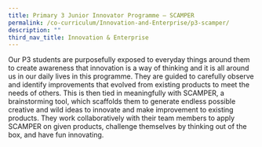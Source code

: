 ```yaml
---
title: Primary 3 Junior Innovator Programme – SCAMPER
permalink: /co-curriculum/Innovation-and-Enterprise/p3-scamper/
description: ""
third_nav_title: Innovation & Enterprise
---
```

Our P3 students are purposefully exposed to everyday things around them to create awareness that innovation is a way of thinking and it is all around us in our daily lives in this programme. They are guided to carefully observe and identify improvements that evolved from existing products to meet the needs of others. This is then tied in meaningfully with SCAMPER, a brainstorming tool, which scaffolds them to generate endless possible creative and wild ideas to innovate and make improvement to existing products. They work collaboratively with their team members to apply SCAMPER on given products, challenge themselves by thinking out of the box, and have fun innovating.